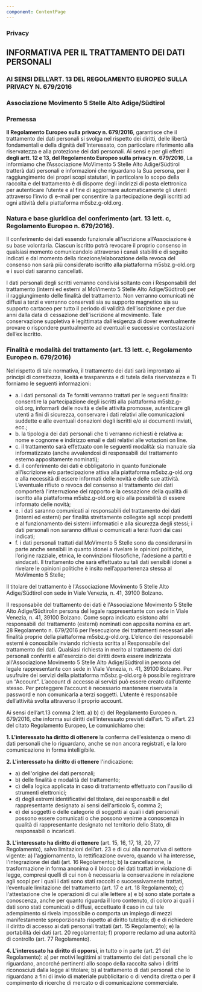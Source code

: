 ```yaml
---
component: ContentPage
---
```


### Privacy

## INFORMATIVA PER IL TRATTAMENTO DEI DATI PERSONALI
### AI SENSI DELL’ART. 13 DEL REGOLAMENTO EUROPEO SULLA PRIVACY N. 679/2016
### Associazione Movimento 5 Stelle Alto Adige/Südtirol
### Premessa

**Il Regolamento Europeo sulla privacy n. 679/2016**, garantisce che il trattamento dei dati personali si svolga nel rispetto dei diritti, delle libertà fondamentali e della dignità dell’Interessato, con particolare riferimento alla riservatezza e alla protezione dei dati personali.
Ai sensi e per gli effetti **degli artt. 12 e 13, del Regolamento Europeo sulla privacy n. 679/2016**, La informiamo che l’Associazione MoVimento 5 Stelle Alto Adige/Südtirol tratterà dati personali e informazioni che riguardano la Sua persona, per il raggiungimento dei propri scopi statutari, in particolare lo scopo della raccolta e del trattamento è di disporre degli indirizzi di posta elettronica per autenticare l’utente e al fine di aggiornare automaticamente gli utenti attraverso l’invio di e-mail per consentire la partecipazione degli iscritti ad ogni attività della piattaforma m5sbz.g-old.org.

### Natura e base giuridica del conferimento (art. 13 lett. c, Regolamento Europeo n. 679/2016).

Il conferimento dei dati essendo funzionale all’iscrizione all’Associazione è su base volontaria. Ciascun iscritto potrà revocare il proprio consenso in qualsiasi momento comunicandolo attraverso i canali stabiliti e di seguito indicati e dal momento della ricezione/elaborazione della revoca del consenso non sarà più considerato iscritto alla piattaforma m5sbz.g-old.org e i suoi dati saranno cancellati.

I dati personali degli scritti verranno condivisi soltanto con i Responsabili del trattamento (interni ed esterni al MoVimento 5 Stelle Alto Adige/Südtirol) per il raggiungimento delle finalità del trattamento. Non verranno comunicati né diffusi a terzi e verranno conservati sia su supporto magnetico sia su supporto cartaceo per tutto il periodo di validità dell’iscrizione e per due anni dalla data di cessazione dell’iscrizione al movimento. Tale conservazione suppletiva è legittimata dall’esigenza di dover eventualmente provare o rispondere puntualmente ad eventuali e successive contestazioni dell’ex iscritto.

### Finalità e modalità del trattamento (art. 13 lett. c, Regolamento Europeo n. 679/2016)

Nel rispetto di tale normativa, il trattamento dei dati sarà improntato ai principi di correttezza, liceità e trasparenza e di tutela della riservatezza e Ti forniamo le seguenti informazioni:
- a. i dati personali da Te forniti verranno trattati per le seguenti finalità: consentire la partecipazione degli iscritti alla piattaforma m5sbz.g-old.org, informarli delle novità e delle attività promosse, autenticare gli utenti a fini di sicurezza, conservare i dati relativi alle comunicazioni suddette e alle eventuali donazioni degli iscritti e/o ai documenti inviati, ecc.;
- b. la tipologia dei dati personali che ti verranno richiesti è relativa a: nome e cognome e indirizzo email e dati relativi alle votazioni on line.
- c. il trattamento sarà effettuato con le seguenti modalità: sia manuale sia informatizzato (anche avvalendosi di responsabili del trattamento esterno appositamente nominati);
- d. il conferimento dei dati è obbligatorio in quanto funzionale all’iscrizione e/o partecipazione attiva alla piattaforma m5sbz.g-old.org e alla necessità di essere informati delle novità e delle sue attività. L’eventuale rifiuto o revoca del consenso al trattamento dei dati comporterà l’interruzione del rapporto e la cessazione della qualità di iscritto alla piattaforma m5sbz.g-old.org e/o alla possibilità di essere informato delle novità;
- e. i dati saranno comunicati ai responsabili del trattamento dei dati (interni ed esterni) per finalità strettamente collegate agli scopi predetti e al funzionamento dei sistemi informatici e alla sicurezza degli stessi; i dati personali non saranno diffusi o comunicati a terzi fuori dai casi indicati;
- f. i dati personali trattati dal MoVimento 5 Stelle sono da considerarsi in parte anche sensibili in quanto idonei a rivelare le opinioni politiche, l’origine razziale, etnica, le convinzioni filosofiche, l’adesione a partiti e sindacati. Il trattamento che sarà effettuato su tali dati sensibili idonei a rivelare le opinioni politiche è insito nell’appartenenza stessa al MoVimento 5 Stelle;

Il titolare del trattamento è l'Associazione Movimento 5 Stelle Alto Adige/Südtirol con sede in Viale Venezia, n. 41, 39100 Bolzano.

Il responsabile del trattamento dei dati è l'Associazione Movimento 5 Stelle Alto Adige/Südtirolin persona del legale rappresentante con sede in Viale Venezia, n. 41, 39100 Bolzano. Come sopra indicato esistono altri responsabili del trattamento (esterni) nominati con apposita nomina ex art. 28 Regolamento n. 679/2016 per l’esecuzione dei trattamenti necessari alle finalità proprie della piattaforma m5sbz.g-old.org. L’elenco dei responsabili esterni è conoscibile inviando richiesta scritta al Responsabile del trattamento dei dati.
Qualsiasi richiesta in merito al trattamento dei dati personali conferiti e all'esercizio dei diritti dovrà essere indirizzata all'Associazione Movimento 5 Stelle Alto Adige/Südtirol in persona del legale rappresentante con sede in Viale Venezia, n. 41, 39100 Bolzano.
Per usufruire dei servizi della piattaforma m5sbz.g-old.org è possibile registrare un “Account”. L’account di accesso ai servizi può essere creato dall’utente stesso. Per proteggere l’account è necessario mantenere riservata la password e non comunicarla a terzi soggetti. L’utente è responsabile dell’attività svolta attraverso il proprio account.

Ai sensi dell’art.13 comma 2 lett. a) b) c) del Regolamento Europeo n. 679/2016, che informa sui diritti dell’interessato previsti dall’art. 15 all’art. 23 del citato Regolamento Europeo, Le comunichiamo che:

**1. L'interessato ha diritto di ottenere** la conferma dell'esistenza o meno di dati personali che lo riguardano, anche se non ancora registrati, e la loro comunicazione in forma intelligibile.

**2. L'interessato ha diritto di ottenere** l'indicazione:
- a) dell'origine dei dati personali;
- b) delle finalità e modalità del trattamento;
- c) della logica applicata in caso di trattamento effettuato con l'ausilio di strumenti elettronici;
- d) degli estremi identificativi del titolare, dei responsabili e del rappresentante designato ai sensi dell'articolo 5, comma 2;
- e) dei soggetti o delle categorie di soggetti ai quali i dati personali possono essere comunicati o che possono venirne a conoscenza in qualità di rappresentante designato nel territorio dello Stato, di responsabili o incaricati.

**3. L'interessato ha diritto di ottenere** (art. 15, 16, 17, 18, 20, 77 Regolamento), salvo limitazioni dell’art. 23 e di cui alla normativa di settore vigente:
a) l'aggiornamento, la rettificazione ovvero, quando vi ha interesse, l'integrazione dei dati (art. 16 Regolamento);
b) la cancellazione, la trasformazione in forma anonima o il blocco dei dati trattati in violazione di legge, compresi quelli di cui non è necessaria la conservazione in relazione agli scopi per i quali i dati sono stati raccolti o successivamente trattati, l’eventuale limitazione del trattamento (art. 17 e art. 18 Regolamento);
c) l'attestazione che le operazioni di cui alle lettere a) e b) sono state portate a conoscenza, anche per quanto riguarda il loro contenuto, di coloro ai quali i dati sono stati comunicati o diffusi, eccettuato il caso in cui tale adempimento si rivela impossibile o comporta un impiego di mezzi manifestamente sproporzionato rispetto al diritto tutelato;
d) e di richiedere il diritto di accesso ai dati personali trattati (art. 15 Regolamento); 
e) la portabilità dei dati (art. 20 regolamento);
f) proporre reclamo ad una autorità di controllo (art. 77 Regolamento).

**4. L'interessato ha diritto di opporsi**, in tutto o in parte (art. 21 del Regolamento):
a) per motivi legittimi al trattamento dei dati personali che lo riguardano, ancorché pertinenti allo scopo della raccolta salvo i diritti riconosciuti dalla legge al titolare;
b) al trattamento di dati personali che lo riguardano a fini di invio di materiale pubblicitario o di vendita diretta o per il compimento di ricerche di mercato o di comunicazione commerciale.
